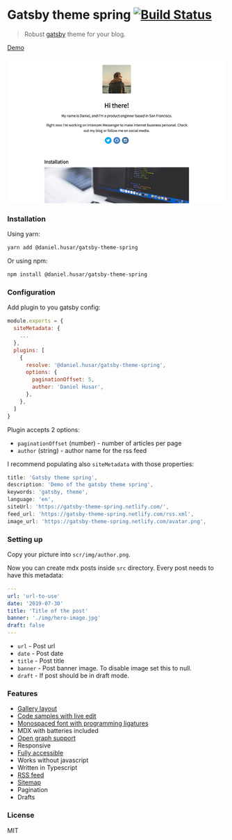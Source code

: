 # Gatsby theme spring [![Build Status](https://travis-ci.org/danielhusar/gatsby-theme-spring.svg?branch=master)](https://travis-ci.org/danielhusar/gatsby-theme-spring)

> Robust [gatsby](https://www.gatsbyjs.org/) theme for your blog.

[Demo](https://gatsby-theme-spring.netlify.com/)

![screenshot](./screenshot.png)

### Installation

Using yarn:

```sh
yarn add @daniel.husar/gatsby-theme-spring
```

Or using npm:

```sh
npm install @daniel.husar/gatsby-theme-spring
```

### Configuration

Add plugin to you gatsby config:

```js!gatsby-config.js
module.exports = {
  siteMetadata: {
    ...
  },
  plugins: [
    {
      resolve: '@daniel.husar/gatsby-theme-spring',
      options: {
        paginationOffset: 5,
        author: 'Daniel Husar',
      },
    },
  ]
}
```

Plugin accepts 2 options:

 - `paginationOffset` (number) - number of articles per page
 - `author` (string) - author name for the rss feed

I recommend populating also `siteMetadata` with those properties:

```js
title: 'Gatsby theme spring',
description: 'Demo of the gatsby theme spring',
keywords: 'gatsby, theme',
language: 'en',
siteUrl: 'https://gatsby-theme-spring.netlify.com/',
feed_url: 'https://gatsby-theme-spring.netlify.com/rss.xml',
image_url: 'https://gatsby-theme-spring.netlify.com/avatar.png',
```

### Setting up

Copy your picture into `scr/img/author.png`.

Now you can create mdx posts inside `src` directory.
Every post needs to have this metadata:

```yaml
---
url: 'url-to-use'
date: '2019-07-30'
title: 'Title of the post'
banner: './img/hero-image.jpg'
draft: false
---
```

 - `url` - Post url
 - `date` - Post date
 - `title` - Post title
 - `banner` - Post banner image. To disable image set this to null.
 - `draft` - If post should be in draft mode.

### Features

 - [Gallery layout](https://gatsby-theme-spring.netlify.com//components/#gallery)
 - [Code samples with live edit](https://gatsby-theme-spring.netlify.com//components/#simple-javascript-code-sample)
 - [Monospaced font with programming ligatures](https://github.com/tonsky/FiraCode)
 - MDX with batteries included
 - [Open graph support](https://developers.facebook.com/tools/debug/sharing/?q=https%3A%2F%2Fgatsby-theme-spring.netlify.com%2Ftypography%2F)
 - Responsive
 - [Fully accessible](https://travis-ci.org/danielhusar/gatsby-theme-spring/jobs/565790587)
 - Works without javascript
 - Written in Typescript
 - [RSS feed](https://gatsby-theme-spring.netlify.com//rss.xml)
 - [Sitemap](https://gatsby-theme-spring.netlify.com//sitemap.xml)
 - Pagination
 - Drafts

### License

MIT

